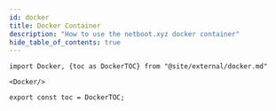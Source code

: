 ```yaml
---
id: docker
title: Docker Container
description: "How to use the netboot.xyz docker container"
hide_table_of_contents: true
---
```


```mdx-code-block
import Docker, {toc as DockerTOC} from "@site/external/docker.md"

<Docker/>

export const toc = DockerTOC;

```
